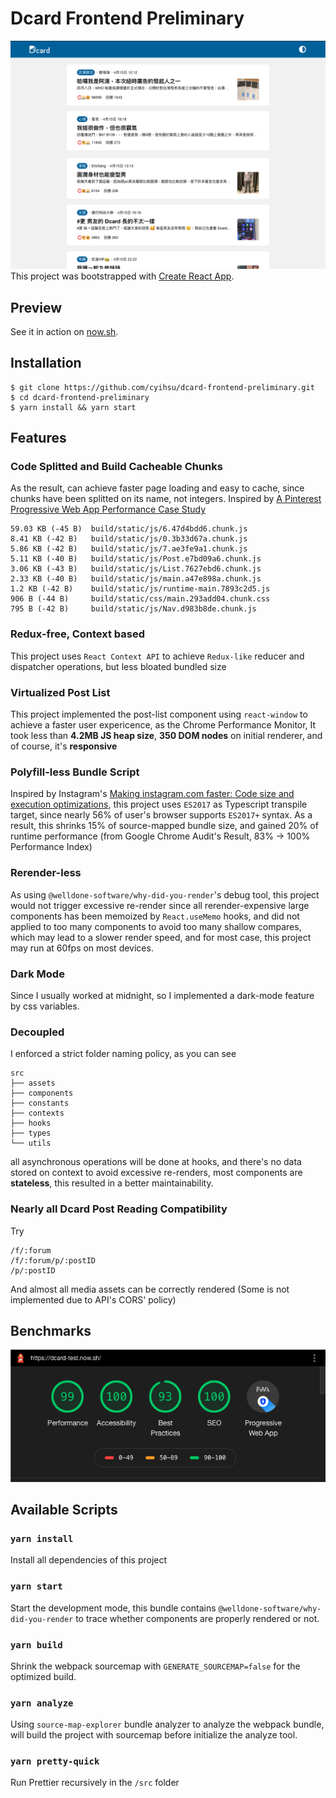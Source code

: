 # Dcard Frontend Preliminary
![image](https://github.com/cyihsu/dcard-frontend-preliminary/blob/master/screenshot.png)
This project was bootstrapped with [Create React App](https://github.com/facebook/create-react-app).

## Preview
See it in action on [now.sh](https://dcard-test.now.sh/).

## Installation
```
$ git clone https://github.com/cyihsu/dcard-frontend-preliminary.git
$ cd dcard-frontend-preliminary
$ yarn install && yarn start
```

## Features
### Code Splitted and Build Cacheable Chunks
As the result, can achieve faster page loading and easy to cache, since chunks have been splitted on its name, not integers.
Inspired by [A Pinterest Progressive Web App Performance Case Study](https://medium.com/dev-channel/a-pinterest-progressive-web-app-performance-case-study-3bd6ed2e6154)
```
59.03 KB (-45 B)  build/static/js/6.47d4bdd6.chunk.js
8.41 KB (-42 B)   build/static/js/0.3b33d67a.chunk.js
5.86 KB (-42 B)   build/static/js/7.ae3fe9a1.chunk.js
5.11 KB (-40 B)   build/static/js/Post.e7bd09a6.chunk.js
3.06 KB (-43 B)   build/static/js/List.7627ebd6.chunk.js
2.33 KB (-40 B)   build/static/js/main.a47e898a.chunk.js
1.2 KB (-42 B)    build/static/js/runtime-main.7893c2d5.js
906 B (-44 B)     build/static/css/main.293add04.chunk.css
795 B (-42 B)     build/static/js/Nav.d983b8de.chunk.js
```

### Redux-free, Context based
This project uses `React Context API` to achieve `Redux-like` reducer and dispatcher operations, but less bloated bundled size

### Virtualized Post List
This project implemented the post-list component using `react-window` to achieve a faster user expericence, as the Chrome Performance Monitor, It took less than **4.2MB JS heap size**, **350 DOM nodes** on initial renderer, and of course, it's **responsive**

### Polyfill-less Bundle Script
Inspired by Instagram's [Making instagram.com faster: Code size and execution optimizations](https://instagram-engineering.com/making-instagram-com-faster-code-size-and-execution-optimizations-part-4-57668be796a8), this project uses `ES2017` as Typescript transpile target, since nearly 56% of user's browser supports `ES2017+` syntax. As a result, this shrinks 15% of source-mapped bundle size, and gained 20% of runtime performance (from Google Chrome Audit's Result, 83% -> 100% Performance Index)

### Rerender-less
As using `@welldone-software/why-did-you-render`'s debug tool, this project would not trigger excessive re-render since all rerender-expensive large components has been memoized by `React.useMemo` hooks, and did not applied to too many components to avoid too many shallow compares, which may lead to a slower render speed, and for most case, this project may run at 60fps on most devices.

### Dark Mode
Since I usually worked at midnight, so I implemented a dark-mode feature by css variables.

### Decoupled
I enforced a strict folder naming policy, as you can see
```
src
├── assets
├── components
├── constants
├── contexts
├── hooks
├── types
└── utils
```
all asynchronous operations will be done at hooks, and there's no data stored on context to avoid excessive re-renders, most components are **stateless**, this resulted in a better maintainability. 

### Nearly all Dcard Post Reading Compatibility
Try
```
/f/:forum
/f/:forum/p/:postID
/p/:postID
```
And almost all media assets can be correctly rendered (Some is not implemented due to API's CORS' policy)

## Benchmarks
![image](https://github.com/cyihsu/dcard-frontend-preliminary/blob/master/benchmark.png)

## Available Scripts

### `yarn install`
Install all dependencies of this project

### `yarn start`
Start the development mode, this bundle contains `@welldone-software/why-did-you-render` to trace whether components are properly rendered or not.

### `yarn build`
Shrink the webpack sourcemap with `GENERATE_SOURCEMAP=false` for the optimized build.

### `yarn analyze`
Using `source-map-explorer` bundle analyzer to analyze the webpack bundle, will build the project with sourcemap before initialize the analyze tool.

### `yarn pretty-quick`
Run Prettier recursively in the `/src` folder
